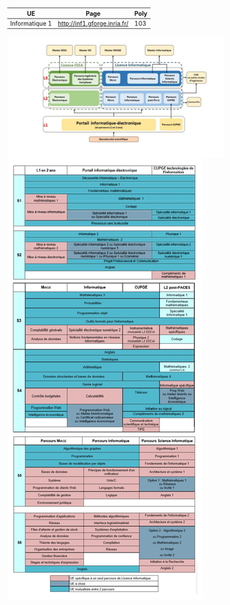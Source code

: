 | UE | Page | Poly |
|---|---|---|
| Informatique 1 | http://inf1.gforge.inria.fr/ | 103 |  

<img src="parcours.jpg" align="center">
<img src="parcours-complet.jpg" align ="center">
